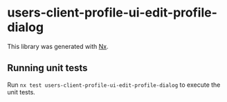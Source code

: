 # users-client-profile-ui-edit-profile-dialog

This library was generated with [Nx](https://nx.dev).

## Running unit tests

Run `nx test users-client-profile-ui-edit-profile-dialog` to execute the unit tests.
